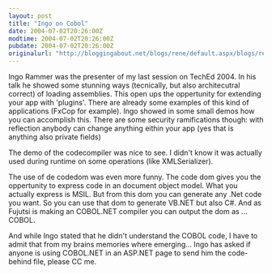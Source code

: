 ```yaml
---
layout: post
title: "Ingo on Cobol"
date: 2004-07-02T20:26:00Z
modtime: 2004-07-02T20:26:00Z
pubdate: 2004-07-02T20:26:00Z
originalurl: "http://bloggingabout.net/blogs/rene/default.aspx/blogs/rene/archive/2004/07/02/1138.aspx"
---
```



<p>Ingo Rammer was the presenter of my last session on TechEd 2004. In his talk he showed some stunning ways (tecnically, but also architecutral correct) of loading assemblies. This open ups the oppertunity for extending your app with 'plugins'. There are already some examples of this kind of applications (FxCop for example). Ingo showed in some small demos how you can accomplish this. There are some security ramifications though: with reflection anybody can change anything eithin your app (yes that is anything also private fields)</p><p>The demo of the codecompiler was nice to see. I didn't know it was actually used during runtime on some operations (like XMLSerializer).</p><p>The use of de codedom was even more funny. The code dom gives you the oppertunity to express code in an document object model. What you actually express is MSIL. But from this dom you can generate any .Net code you want. So you can use that dom to generate VB.NET but also C#. And as Fujutsi is making an COBOL.NET compiler you can output the dom as ... COBOL.</p><p>And while Ingo stated that he didn't understand the COBOL code, I have to admit that from my brains memories where emerging... Ingo has asked if anyone is using COBOL.NET in an ASP.NET page to send him the code-behind file, please CC me.</p>

